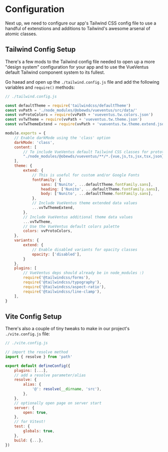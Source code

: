 # Configuration

Next up, we need to configure our app's Tailwind CSS config file to use a handful of extenstions and additions to Tailwind's awesome arsenal of atomic classes.




## Tailwind Config Setup

There's a few mods to the Tailwind config file needed to open up a more "design system" configuration for your app and to use the VueVentus default Tailwind component system to its fullest. 

Go haead and open up the `./tailwind.config.js` file and add the following variables and `require()` methods:

```javascript
// ./tailwind.config.js

const defaultTheme = require('tailwindcss/defaultTheme')
const vvPath = './node_modules/@obewds/vueventus/src/data/'
const vvProtoColors = require(vvPath + 'vueventus.tw.colors.json')
const vvTwTheme = require(vvPath + 'vueventus.tw.theme.json')
const vvTwThemeExtend = require(vvPath + 'vueventus.tw.theme.extend.json')

module.exports = {
    // Enable darkMode using the 'class' option
    darkMode: 'class',
    content: [
        // To include VueVentus default Tailwind CSS classes for prototyping
        "./node_modules/@obewds/vueventus/**/*.{vue,js,ts,jsx,tsx,json}",
    ],
    theme: {
        extend: {
            // This is useful for custom and/or Google Fonts
            fontFamily: {
                sans: ['Nunito', ...defaultTheme.fontFamily.sans],
                heading: ['Nunito', ...defaultTheme.fontFamily.sans],
                body: ['Nunito', ...defaultTheme.fontFamily.sans],
            },
            // Include VueVentus theme extended data values
            ...vvTwThemeExtend,
        },
        // Include VueVentus additional theme data values
        ...vvTwTheme,
        // Use the VueVentus default colors palette
        colors: vvProtoColors,
    },
    variants: {
        extend: {
            // Enable disabled variants for opacity classes
            opacity: ['disabled'],
        }
    },
    plugins: [
        // VueVentus deps should already be in node_modules :)
        require('@tailwindcss/forms'),
        require('@tailwindcss/typography'),
        require('@tailwindcss/aspect-ratio'),
        require('@tailwindcss/line-clamp'),
    ],
}
```







## Vite Config Setup

There's also a couple of tiny tweaks to make in our project's `./vite.config.js` file:

```javascript
// ./vite.config.js

// import the resolve method
import { resolve } from 'path'

export default defineConfig({
    plugins: [...],
    // add a resolve parameter/alias
    resolve: {
        alias: {
            '@': resolve(__dirname, 'src'),
        },
    },
    // optionally open page on server start
    server: {
        open: true,
    },
    // for Vitest!
    test: {
        globals: true,
    },
    build: {...},
})
```

